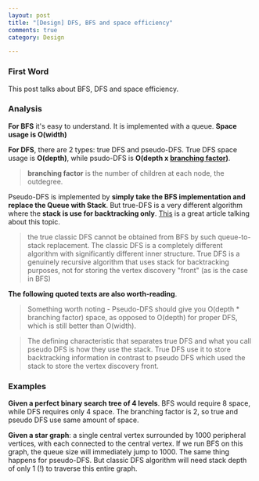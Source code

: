 ```yaml
---
layout: post
title: "[Design] DFS, BFS and space efficiency"
comments: true
category: Design

---
```



### First Word

This post talks about BFS, DFS and space efficiency. 

### Analysis

__For BFS__ it's easy to understand. It is implemented with a queue. __Space usage is O(width)__

__For DFS__, there are 2 types: true DFS and pseudo-DFS. True DFS space usage is __O(depth)__, while psudo-DFS is __O(depth x [branching factor](http://en.wikipedia.org/wiki/Branching_factor))__. 

> __branching factor__ is the number of children at each node, the outdegree. 

Pseudo-DFS is implemented by __simply take the BFS implementation and replace the Queue with Stack__. But true-DFS is a very different algorithm where the __stack is use for backtracking only__. [This](http://stackoverflow.com/a/20429574) is a great article talking about this topic. 

> the true classic DFS cannot be obtained from BFS by such queue-to-stack replacement. The classic DFS is a completely different algorithm with significantly different inner structure. True DFS is a genuinely recursive algorithm that uses stack for backtracking purposes, not for storing the vertex discovery "front" (as is the case in BFS)

__The following quoted texts are also worth-reading__.

> Something worth noting - Pseudo-DFS should give you O(depth * branching factor) space, as opposed to O(depth) for proper DFS, which is still better than O(width). 

> The defining characteristic that separates true DFS and what you call pseudo DFS is how they use the stack. True DFS use it to store backtracking information in contrast to pseudo DFS which used the stack to store the vertex discovery front.

### Examples

__Given a perfect binary search tree of 4 levels__. BFS would require 8 space, while DFS requires only 4 space. The branching factor is 2, so true and pseudo DFS use same amount of space. 

__Given a star graph__: a single central vertex surrounded by 1000 peripheral vertices, with each connected to the central vertex. If we run BFS on this graph, the queue size will immediately jump to 1000. The same thing happens for pseudo-DFS. But classic DFS algorithm will need stack depth of only 1 (!) to traverse this entire graph. 

